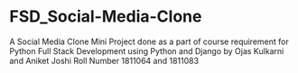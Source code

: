 # FSD_Social-Media-Clone
A Social Media Clone Mini Project done as a part of course requirement for Python Full Stack Development using Python and Django by Ojas Kulkarni and Aniket Joshi Roll Number 1811064 and 1811083
